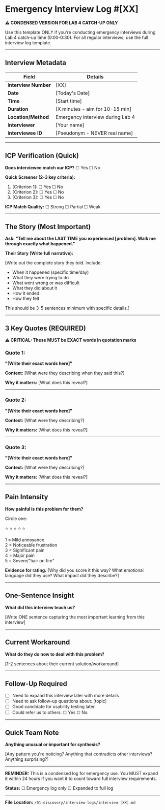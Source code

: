 # Emergency Interview Log #[XX]

**⚠️ CONDENSED VERSION FOR LAB 4 CATCH-UP ONLY**

Use this template ONLY if you're conducting emergency interviews during Lab 4 catch-up time (0:00-0:30). For all regular interviews, use the full interview log template.

---

## Interview Metadata

| Field | Details |
|-------|---------|
| **Interview Number** | [XX] |
| **Date** | [Today's Date] |
| **Time** | [Start time] |
| **Duration** | [X minutes - aim for 10-15 min] |
| **Location/Method** | Emergency interview during Lab 4 |
| **Interviewer** | [Your name] |
| **Interviewee ID** | [Pseudonym - NEVER real name] |

---

## ICP Verification (Quick)

**Does interviewee match our ICP?** ☐ Yes ☐ No

**Quick Screener (2-3 key criteria):**
1. [Criterion 1]: ☐ Yes ☐ No
2. [Criterion 2]: ☐ Yes ☐ No
3. [Criterion 3]: ☐ Yes ☐ No

**ICP Match Quality:** ☐ Strong ☐ Partial ☐ Weak

---

## The Story (Most Important)

**Ask: "Tell me about the LAST TIME you experienced [problem]. Walk me through exactly what happened."**

**Their Story (Write full narrative):**

[Write out the complete story they told. Include:
- When it happened (specific time/day)
- What they were trying to do
- What went wrong or was difficult
- What they did about it
- How it ended
- How they felt

This should be 3-5 sentences minimum with specific details.]

---

## 3 Key Quotes (REQUIRED)

**⚠️ CRITICAL: These MUST be EXACT words in quotation marks**

### Quote 1:
**"[Write their exact words here]"**

**Context:** [What were they describing when they said this?]

**Why it matters:** [What does this reveal?]

---

### Quote 2:
**"[Write their exact words here]"**

**Context:** [What were they describing?]

**Why it matters:** [What does this reveal?]

---

### Quote 3:
**"[Write their exact words here]"**

**Context:** [What were they describing?]

**Why it matters:** [What does this reveal?]

---

## Pain Intensity

**How painful is this problem for them?**

Circle one:

⭐ ⭐ ⭐ ⭐ ⭐

1 = Mild annoyance  
2 = Noticeable frustration  
3 = Significant pain  
4 = Major pain  
5 = Severe/"hair on fire"

**Evidence for rating:** [Why did you score it this way? What emotional language did they use? What impact did they describe?]

---

## One-Sentence Insight

**What did this interview teach us?**

[Write ONE sentence capturing the most important learning from this interview]

---

## Current Workaround

**What do they do now to deal with this problem?**

[1-2 sentences about their current solution/workaround]

---

## Follow-Up Required

- [ ] Need to expand this interview later with more details
- [ ] Need to ask follow-up questions about: [topic]
- [ ] Good candidate for usability testing later
- [ ] Could refer us to others: ☐ Yes ☐ No

---

## Quick Team Note

**Anything unusual or important for synthesis?**

[Any pattern you're noticing? Anything that contradicts other interviews? Anything surprising?]

---

**REMINDER:** This is a condensed log for emergency use. You MUST expand it within 24 hours if you want it to count toward full interview requirements.

**Status:** ☐ Emergency log only ☐ Expanded to full log

---

**File Location:** `/01-discovery/interview-logs/interview-[XX].md`
